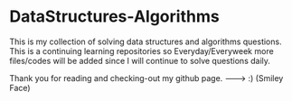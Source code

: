 # DataStructures-Algorithms

This is my collection of solving data structures and algorithms questions. This is a continuing learning repositories so 
Everyday/Everyweek more files/codes will be added since I will continue to solve questions daily. 

Thank you for reading and checking-out my github page. ---> :) (Smiley Face)
